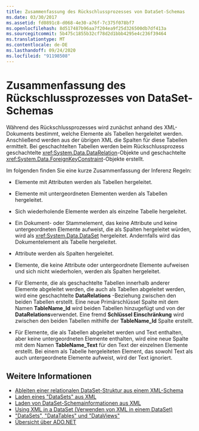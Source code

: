 ```yaml
---
title: Zusammenfassung des Rückschlussprozesses von DataSet-Schemas
ms.date: 03/30/2017
ms.assetid: fd0891c8-d068-4e30-a76f-7c375f078bf7
ms.openlocfilehash: 8d517487b96aa7f204ea9f25d326500db7df413a
ms.sourcegitcommit: 5b475c1855b32cf78d2d1bbb4295e4c236f39464
ms.translationtype: MT
ms.contentlocale: de-DE
ms.lasthandoff: 09/24/2020
ms.locfileid: "91198508"
---
```

# <a name="summary-of-the-dataset-schema-inference-process"></a>Zusammenfassung des Rückschlussprozesses von DataSet-Schemas

Während des Rückschlussprozesses wird zunächst anhand des XML-Dokuments bestimmt, welche Elemente als Tabellen hergeleitet werden. Anschließend werden aus der übrigen XML die Spalten für diese Tabellen ermittelt. Bei geschachtelten Tabellen werden beim Rückschlussprozess geschachtelte <xref:System.Data.DataRelation>-Objekte und geschachtelte <xref:System.Data.ForeignKeyConstraint>-Objekte erstellt.  
  
 Im folgenden finden Sie eine kurze Zusammenfassung der Inferenz Regeln:  
  
- Elemente mit Attributen werden als Tabellen hergeleitet.  
  
- Elemente mit untergeordneten Elementen werden als Tabellen hergeleitet.  
  
- Sich wiederholende Elemente werden als einzelne Tabelle hergeleitet.  
  
- Ein Dokument- oder Stammelement, das keine Attribute und keine untergeordneten Elemente aufweist, die als Spalten hergeleitet würden, wird als <xref:System.Data.DataSet> hergeleitet. Andernfalls wird das Dokumentelement als Tabelle hergeleitet.  
  
- Attribute werden als Spalten hergeleitet.  
  
- Elemente, die keine Attribute oder untergeordnete Elemente aufweisen und sich nicht wiederholen, werden als Spalten hergeleitet.  
  
- Für Elemente, die als geschachtelte Tabellen innerhalb anderer Elemente abgeleitet werden, die auch als Tabellen abgeleitet werden, wird eine geschachtelte **DataRelations** -Beziehung zwischen den beiden Tabellen erstellt. Eine neue Primärschlüssel Spalte mit dem Namen **TableName_Id** wird beiden Tabellen hinzugefügt und von der **DataRelations**verwendet. Eine fremd **Schlüssel Einschränkung** wird zwischen den beiden Tabellen mithilfe der **TableName_Id** Spalte erstellt.  
  
- Für Elemente, die als Tabellen abgeleitet werden und Text enthalten, aber keine untergeordneten Elemente enthalten, wird eine neue Spalte mit dem Namen **TableName_Text** für den Text der einzelnen Elemente erstellt. Bei einem als Tabelle hergeleiteten Element, das sowohl Text als auch untergeordnete Elemente aufweist, wird der Text ignoriert.  
  
## <a name="see-also"></a>Weitere Informationen

- [Ableiten einer relationalen DataSet-Struktur aus einem XML-Schema](inferring-dataset-relational-structure-from-xml.md)
- [Laden eines "DataSets" aus XML](loading-a-dataset-from-xml.md)
- [Laden von DataSet-Schemainformationen aus XML](loading-dataset-schema-information-from-xml.md)
- [Using XML in a DataSet (Verwenden von XML in einem DataSet)](using-xml-in-a-dataset.md)
- ["DataSets", "DataTables" und "DataViews"](index.md)
- [Übersicht über ADO.NET](../ado-net-overview.md)

